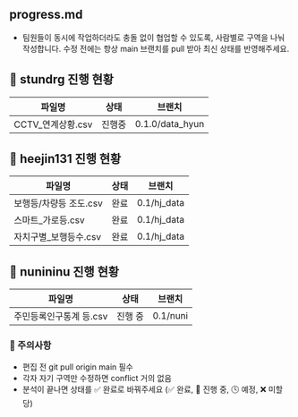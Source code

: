 ## progress.md
- 팀원들이 동시에 작업하더라도 충돌 없이 협업할 수 있도록, 사람별로 구역을 나눠 작성합니다. 수정 전에는 항상 main 브랜치를 pull 받아 최신 상태를 반영해주세요.

## 📌 stundrg 진행 현황

| 파일명 | 상태 | 브랜치 |
|--------|------|--------|
| CCTV_연계상황.csv | 진행중 | 0.1.0/data_hyun |

## 📌 heejin131 진행 현황

| 파일명 | 상태 | 브랜치 |
|--------|------|--------|
| 보행등/차량등 조도.csv | 완료 | 0.1/hj_data |
| 스마트_가로등.csv | 완료 | 0.1/hj_data |
| 자치구별_보행등수.csv | 완료 | 0.1/hj_data |

## 📌 nunininu 진행 현황

| 파일명 | 상태 | 브랜치 |
|--------|------|--------|
| 주민등록인구통계 등.csv | 진행 중| 0.1/nuni |

### 📌 주의사항

- 편집 전 git pull origin main 필수
- 각자 자기 구역만 수정하면 conflict 거의 없음
- 분석이 끝나면 상태를 ✅ 완료로 바꿔주세요 (✅ 완료, 🔄 진행 중, 🕓 예정, ❌ 미할당)
